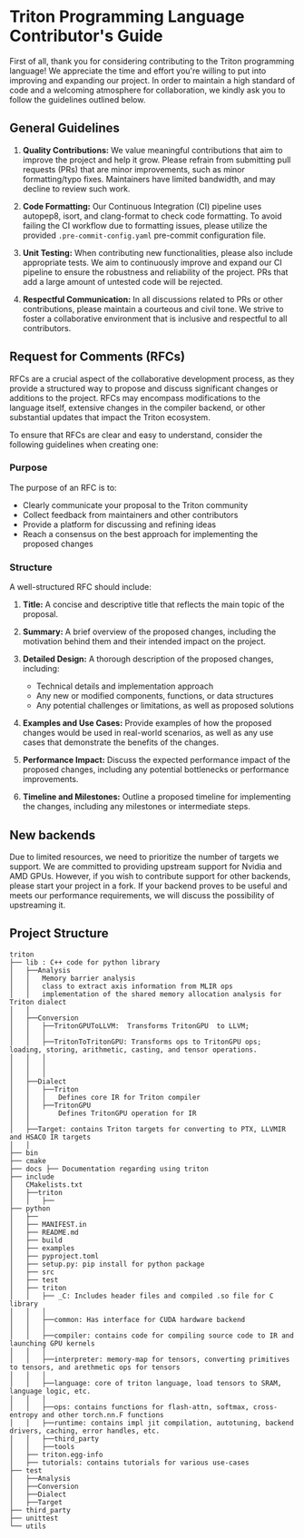 # Triton Programming Language Contributor's Guide

First of all, thank you for considering contributing to the Triton programming language! We appreciate the time and effort you're willing to put into improving and expanding our project. In order to maintain a high standard of code and a welcoming atmosphere for collaboration, we kindly ask you to follow the guidelines outlined below.

## General Guidelines

1. **Quality Contributions:** We value meaningful contributions that aim to improve the project and help it grow. Please refrain from submitting pull requests (PRs) that are minor improvements, such as minor formatting/typo fixes. Maintainers have limited bandwidth, and may decline to review such work.

2. **Code Formatting:** Our Continuous Integration (CI) pipeline uses autopep8, isort, and clang-format to check code formatting. To avoid failing the CI workflow due to formatting issues, please utilize the provided `.pre-commit-config.yaml` pre-commit configuration file.

3. **Unit Testing:** When contributing new functionalities, please also include appropriate tests. We aim to continuously improve and expand our CI pipeline to ensure the robustness and reliability of the project. PRs that add a large amount of untested code will be rejected.

4. **Respectful Communication:** In all discussions related to PRs or other contributions, please maintain a courteous and civil tone. We strive to foster a collaborative environment that is inclusive and respectful to all contributors.


## Request for Comments (RFCs)

RFCs are a crucial aspect of the collaborative development process, as they provide a structured way to propose and discuss significant changes or additions to the project. RFCs may encompass modifications to the language itself, extensive changes in the compiler backend, or other substantial updates that impact the Triton ecosystem.

To ensure that RFCs are clear and easy to understand, consider the following guidelines when creating one:

### Purpose

The purpose of an RFC is to:

- Clearly communicate your proposal to the Triton community
- Collect feedback from maintainers and other contributors
- Provide a platform for discussing and refining ideas
- Reach a consensus on the best approach for implementing the proposed changes

### Structure

A well-structured RFC should include:

1. **Title:** A concise and descriptive title that reflects the main topic of the proposal.

2. **Summary:** A brief overview of the proposed changes, including the motivation behind them and their intended impact on the project.

3. **Detailed Design:** A thorough description of the proposed changes, including:
   - Technical details and implementation approach
   - Any new or modified components, functions, or data structures
   - Any potential challenges or limitations, as well as proposed solutions

4. **Examples and Use Cases:** Provide examples of how the proposed changes would be used in real-world scenarios, as well as any use cases that demonstrate the benefits of the changes.

5. **Performance Impact:** Discuss the expected performance impact of the proposed changes, including any potential bottlenecks or performance improvements.

6. **Timeline and Milestones:** Outline a proposed timeline for implementing the changes, including any milestones or intermediate steps.


## New backends

Due to limited resources, we need to prioritize the number of targets we support. We are committed to providing upstream support for Nvidia and AMD GPUs. However, if you wish to contribute support for other backends, please start your project in a fork. If your backend proves to be useful and meets our performance requirements, we will discuss the possibility of upstreaming it.


## Project Structure
```
triton
├── lib : C++ code for python library
│   ├──Analysis
│   │	Memory barrier analysis
│   │	class to extract axis information from MLIR ops
│   │	implementation of the shared memory allocation analysis for Triton dialect
│   │
│   ├──Conversion
│   │	├──TritonGPUToLLVM:  Transforms TritonGPU  to LLVM;
│   │	│
│   │	├──TritonToTritonGPU: Transforms ops to TritonGPU ops; loading, storing, arithmetic, casting, and tensor operations.
│   │	│
│   │	│
│   │	│
│   ├──Dialect
│   │	├──Triton
│   │	│	Defines core IR for Triton compiler
│   │	├──TritonGPU
│   │	    Defines TritonGPU operation for IR
│   │
│   ├──Target: contains Triton targets for converting to PTX, LLVMIR and HSACO IR targets
│   │
├── bin
├── cmake
├── docs ├── Documentation regarding using triton
├── include
│   CMakelists.txt
│   ├──triton
│   │   ├──
├── python
│   ├──
│   ├── MANIFEST.in
│   ├── README.md
│   ├── build
│   ├── examples
│   ├── pyproject.toml
│   ├── setup.py: pip install for python package
│   ├── src
│   ├── test
│   ├── triton
│   │	├── _C: Includes header files and compiled .so file for C library
│   │	│
│   │	├──common: Has interface for CUDA hardware backend
│   │	│
│   │	├──compiler: contains code for compiling source code to IR and launching GPU kernels
│   │	│
│   │	├──interpreter: memory-map for tensors, converting primitives to tensors, and arethmetic ops for tensors
│   │	│
│   │	├──language: core of triton language, load tensors to SRAM, language logic, etc.
│   │	│
│   │	├──ops: contains functions for flash-attn, softmax, cross-entropy and other torch.nn.F functions
│   │	├──runtime: contains impl jit compilation, autotuning, backend drivers, caching, error handles, etc.
│   │	├──third_party
│   │	├──tools
│   ├── triton.egg-info
│   ├── tutorials: contains tutorials for various use-cases
├── test
│   ├──Analysis
│   ├──Conversion
│   ├──Dialect
│   ├──Target
├── third_party
├── unittest
└── utils
```
